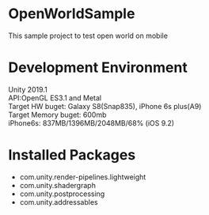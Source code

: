 # OpenWorldSample
This sample project to test open world on mobile  
  
# Development Environment
Unity 2019.1  
API:OpenGL ES3.1 and Metal  
Target HW buget: Galaxy S8(Snap835), iPhone 6s plus(A9)  
Target Memory buget: 600mb  
iPhone6s: 837MB/1396MB/2048MB/68% (iOS 9.2)  
  
# Installed Packages  
- com.unity.render-pipelines.lightweight  
- com.unity.shadergraph  
- com.unity.postprocessing  
- com.unity.addressables  
